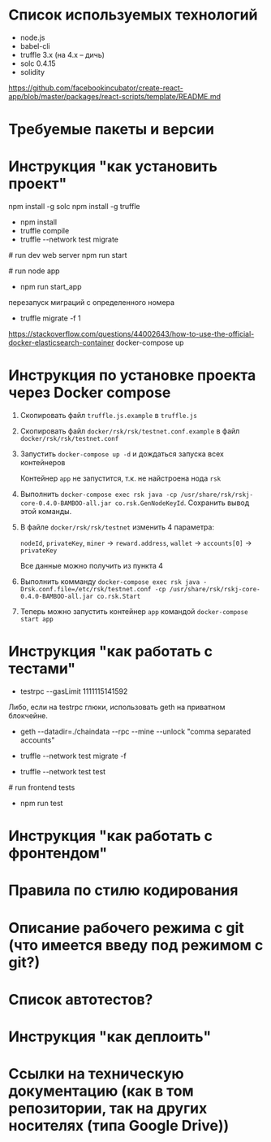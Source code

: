 # Список используемых технологий

- node.js
- babel-cli
- truffle 3.x (на 4.x – дичь)
- solc 0.4.15
- solidity

https://github.com/facebookincubator/create-react-app/blob/master/packages/react-scripts/template/README.md

# Требуемые пакеты и версии
# Инструкция "как установить проект"

npm install -g solc
npm install -g truffle

- npm install
- truffle compile
- truffle --network test migrate

\# run dev web server
npm run start

\# run node app
- npm run start_app

перезапуск миграций с определенного номера
- truffle migrate -f 1

https://stackoverflow.com/questions/44002643/how-to-use-the-official-docker-elasticsearch-container
docker-compose up

# Инструкция по установке проекта через Docker compose

1. Скопировать файл `truffle.js.example` в `truffle.js`
2. Скопировать файл `docker/rsk/rsk/testnet.conf.example` в файл `docker/rsk/rsk/testnet.conf`
3. Запустить `docker-compose up -d` и дождаться запуска всех контейнеров

   Контейнер `app` не запустится, т.к. не найстроена нода `rsk`
4. Выполнить `docker-compose exec rsk java -cp /usr/share/rsk/rskj-core-0.4.0-BAMBOO-all.jar co.rsk.GenNodeKeyId`. Сохранить вывод этой команды.
5. В файле `docker/rsk/rsk/testnet` изменить 4 параметра:

    `nodeId`, `privateKey`, `miner` -> `reward.address`, 
    `wallet` -> `accounts[0]` -> `privateKey`
    
    Все данные можно получить из пункта 4 
    
6. Выполнить комманду `docker-compose exec rsk java -Drsk.conf.file=/etc/rsk/testnet.conf -cp /usr/share/rsk/rskj-core-0.4.0-BAMBOO-all.jar co.rsk.Start`
7. Теперь можно запустить контейнер `app` командой `docker-compose start app`   

# Инструкция "как работать с тестами"

- testrpc --gasLimit 1111115141592

Либо, если на testrpc глюки, использовать geth на приватном блокчейне.
- geth --datadir=./chaindata --rpc --mine --unlock "comma separated accounts"

- truffle --network test migrate -f
- truffle --network test test

\# run frontend tests
- npm run test

# Инструкция "как работать с фронтендом"
# Правила по стилю кодирования
# Описание рабочего режима с git (что имеется введу под режимом c git?)
# Список автотестов?
# Инструкция "как деплоить"
# Ссылки на техническую документацию (как в том репозитории, так на других носителях (типа Google Drive))
